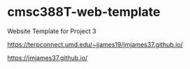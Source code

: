 # cmsc388T-web-template

Website Template for Project 3

https://terpconnect.umd.edu/~jjames19/jmjames37.github.io/


https://jmjames37.github.io/
